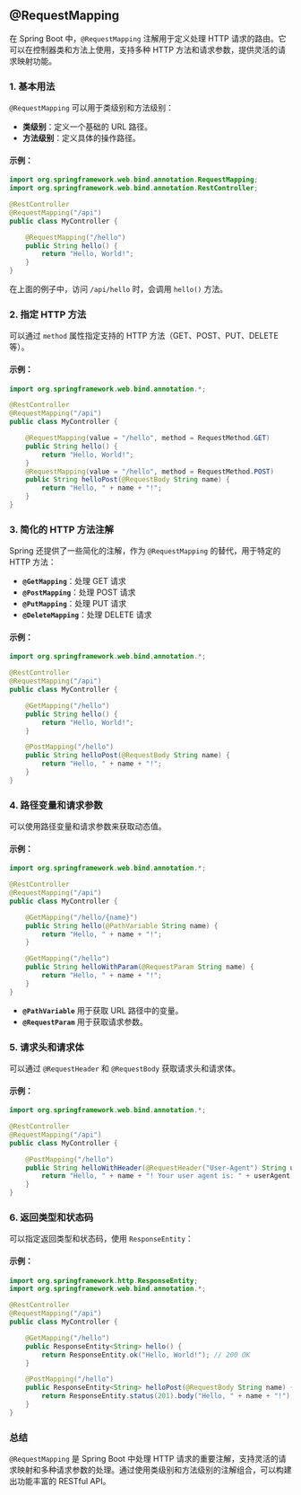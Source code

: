 ## @RequestMapping
在 Spring Boot 中，`@RequestMapping` 注解用于定义处理 HTTP 请求的路由。它可以在控制器类和方法上使用，支持多种 HTTP 方法和请求参数，提供灵活的请求映射功能。
### 1. **基本用法**
`@RequestMapping` 可以用于类级别和方法级别：
- **类级别**：定义一个基础的 URL 路径。
- **方法级别**：定义具体的操作路径。
#### 示例：
```java
import org.springframework.web.bind.annotation.RequestMapping;
import org.springframework.web.bind.annotation.RestController;

@RestController
@RequestMapping("/api")
public class MyController {

    @RequestMapping("/hello")
    public String hello() {
        return "Hello, World!";
    }
}
```
在上面的例子中，访问 `/api/hello` 时，会调用 `hello()` 方法。
### 2. **指定 HTTP 方法**
可以通过 `method` 属性指定支持的 HTTP 方法（GET、POST、PUT、DELETE 等）。
#### 示例：
```java
import org.springframework.web.bind.annotation.*;

@RestController
@RequestMapping("/api")
public class MyController {

    @RequestMapping(value = "/hello", method = RequestMethod.GET)
    public String hello() {
        return "Hello, World!";
    }
    @RequestMapping(value = "/hello", method = RequestMethod.POST)
    public String helloPost(@RequestBody String name) {
        return "Hello, " + name + "!";
    }
}
```
### 3. **简化的 HTTP 方法注解**
Spring 还提供了一些简化的注解，作为 `@RequestMapping` 的替代，用于特定的 HTTP 方法：
- **`@GetMapping`**：处理 GET 请求
- **`@PostMapping`**：处理 POST 请求
- **`@PutMapping`**：处理 PUT 请求
- **`@DeleteMapping`**：处理 DELETE 请求
#### 示例：
```java
import org.springframework.web.bind.annotation.*;

@RestController
@RequestMapping("/api")
public class MyController {

    @GetMapping("/hello")
    public String hello() {
        return "Hello, World!";
    }

    @PostMapping("/hello")
    public String helloPost(@RequestBody String name) {
        return "Hello, " + name + "!";
    }
}
```
### 4. **路径变量和请求参数**
可以使用路径变量和请求参数来获取动态值。
#### 示例：
```java
import org.springframework.web.bind.annotation.*;

@RestController
@RequestMapping("/api")
public class MyController {

    @GetMapping("/hello/{name}")
    public String hello(@PathVariable String name) {
        return "Hello, " + name + "!";
    }

    @GetMapping("/hello")
    public String helloWithParam(@RequestParam String name) {
        return "Hello, " + name + "!";
    }
}
```
- **`@PathVariable`** 用于获取 URL 路径中的变量。
- **`@RequestParam`** 用于获取请求参数。
### 5. **请求头和请求体**
可以通过 `@RequestHeader` 和 `@RequestBody` 获取请求头和请求体。
#### 示例：
```java
import org.springframework.web.bind.annotation.*;

@RestController
@RequestMapping("/api")
public class MyController {

    @PostMapping("/hello")
    public String helloWithHeader(@RequestHeader("User-Agent") String userAgent, @RequestBody String name) {
        return "Hello, " + name + "! Your user agent is: " + userAgent;
    }
}
```
### 6. **返回类型和状态码**
可以指定返回类型和状态码，使用 `ResponseEntity`：
#### 示例：
```java
import org.springframework.http.ResponseEntity;
import org.springframework.web.bind.annotation.*;

@RestController
@RequestMapping("/api")
public class MyController {

    @GetMapping("/hello")
    public ResponseEntity<String> hello() {
        return ResponseEntity.ok("Hello, World!"); // 200 OK
    }

    @PostMapping("/hello")
    public ResponseEntity<String> helloPost(@RequestBody String name) {
        return ResponseEntity.status(201).body("Hello, " + name + "!"); // 201 Created
    }
}
```
### 总结
`@RequestMapping` 是 Spring Boot 中处理 HTTP 请求的重要注解，支持灵活的请求映射和多种请求参数的处理。通过使用类级别和方法级别的注解组合，可以构建出功能丰富的 RESTful API。